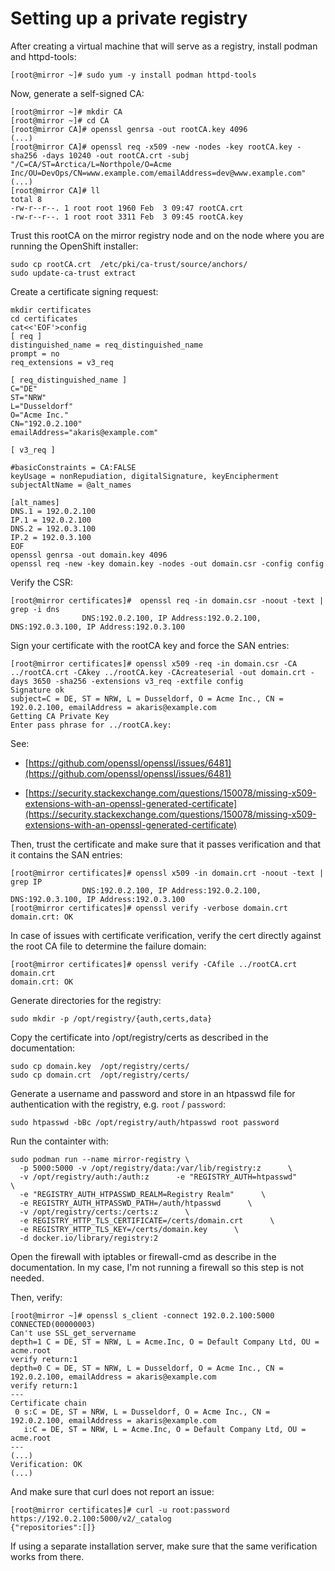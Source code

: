 # Setting up a private registry

After creating a virtual machine that will serve as a registry, install podman and httpd-tools:
~~~
[root@mirror ~]# sudo yum -y install podman httpd-tools
~~~

Now, generate a self-signed CA:
~~~
[root@mirror ~]# mkdir CA
[root@mirror ~]# cd CA
[root@mirror CA]# openssl genrsa -out rootCA.key 4096
(...)
[root@mirror CA]# openssl req -x509 -new -nodes -key rootCA.key -sha256 -days 10240 -out rootCA.crt -subj "/C=CA/ST=Arctica/L=Northpole/O=Acme Inc/OU=DevOps/CN=www.example.com/emailAddress=dev@www.example.com"
(...)
[root@mirror CA]# ll
total 8
-rw-r--r--. 1 root root 1960 Feb  3 09:47 rootCA.crt
-rw-r--r--. 1 root root 3311 Feb  3 09:45 rootCA.key
~~~

Trust this rootCA on the mirror registry node and on the node where you are running the OpenShift installer:
~~~
sudo cp rootCA.crt  /etc/pki/ca-trust/source/anchors/
sudo update-ca-trust extract
~~~

Create a certificate signing request:
~~~
mkdir certificates
cd certificates
cat<<'EOF'>config 
[ req ]
distinguished_name = req_distinguished_name
prompt = no
req_extensions = v3_req

[ req_distinguished_name ]
C="DE"
ST="NRW"
L="Dusseldorf"
O="Acme Inc."
CN="192.0.2.100"
emailAddress="akaris@example.com"

[ v3_req ]

#basicConstraints = CA:FALSE
keyUsage = nonRepudiation, digitalSignature, keyEncipherment
subjectAltName = @alt_names

[alt_names]
DNS.1 = 192.0.2.100
IP.1 = 192.0.2.100
DNS.2 = 192.0.3.100
IP.2 = 192.0.3.100
EOF
openssl genrsa -out domain.key 4096
openssl req -new -key domain.key -nodes -out domain.csr -config config
~~~

Verify the CSR:
~~~
[root@mirror certificates]#  openssl req -in domain.csr -noout -text | grep -i dns
                DNS:192.0.2.100, IP Address:192.0.2.100, DNS:192.0.3.100, IP Address:192.0.3.100
~~~

Sign your certificate with the rootCA key and force the SAN entries:
~~~
[root@mirror certificates]# openssl x509 -req -in domain.csr -CA ../rootCA.crt -CAkey ../rootCA.key -CAcreateserial -out domain.crt -days 3650 -sha256 -extensions v3_req -extfile config 
Signature ok
subject=C = DE, ST = NRW, L = Dusseldorf, O = Acme Inc., CN = 192.0.2.100, emailAddress = akaris@example.com
Getting CA Private Key
Enter pass phrase for ../rootCA.key:
~~~

See:
 
* [https://github.com/openssl/openssl/issues/6481](https://github.com/openssl/openssl/issues/6481)

* [https://security.stackexchange.com/questions/150078/missing-x509-extensions-with-an-openssl-generated-certificate](https://security.stackexchange.com/questions/150078/missing-x509-extensions-with-an-openssl-generated-certificate)

Then, trust the certificate and make sure that it passes verification and that it contains the SAN entries:
~~~
[root@mirror certificates]# openssl x509 -in domain.crt -noout -text | grep IP
                DNS:192.0.2.100, IP Address:192.0.2.100, DNS:192.0.3.100, IP Address:192.0.3.100
[root@mirror certificates]# openssl verify -verbose domain.crt
domain.crt: OK
~~~

In case of issues with certificate verification, verify the cert directly against the root CA file to determine the failure domain:
~~~
[root@mirror certificates]# openssl verify -CAfile ../rootCA.crt domain.crt 
domain.crt: OK
~~~

Generate directories for the registry:
~~~
sudo mkdir -p /opt/registry/{auth,certs,data}
~~~

Copy the certificate into /opt/registry/certs as described in the documentation:
~~~
sudo cp domain.key  /opt/registry/certs/
sudo cp domain.crt  /opt/registry/certs/
~~~

Generate a username and password and store in an htpasswd file for authentication with the registry, e.g. `root` / `password`:
~~~
sudo htpasswd -bBc /opt/registry/auth/htpasswd root password
~~~

Run the containter with:
~~~
sudo podman run --name mirror-registry \
  -p 5000:5000 -v /opt/registry/data:/var/lib/registry:z      \
  -v /opt/registry/auth:/auth:z      -e "REGISTRY_AUTH=htpasswd"      \
  -e "REGISTRY_AUTH_HTPASSWD_REALM=Registry Realm"      \
  -e REGISTRY_AUTH_HTPASSWD_PATH=/auth/htpasswd      \
  -v /opt/registry/certs:/certs:z      \
  -e REGISTRY_HTTP_TLS_CERTIFICATE=/certs/domain.crt      \
  -e REGISTRY_HTTP_TLS_KEY=/certs/domain.key      \
  -d docker.io/library/registry:2
~~~

Open the firewall with iptables or firewall-cmd as describe in the documentation. In my case, I'm not running a firewall so this step is not needed.

Then, verify:
~~~
[root@mirror ~]# openssl s_client -connect 192.0.2.100:5000
CONNECTED(00000003)
Can't use SSL_get_servername
depth=1 C = DE, ST = NRW, L = Acme.Inc, O = Default Company Ltd, OU = acme.root
verify return:1
depth=0 C = DE, ST = NRW, L = Dusseldorf, O = Acme Inc., CN = 192.0.2.100, emailAddress = akaris@example.com
verify return:1
---
Certificate chain
 0 s:C = DE, ST = NRW, L = Dusseldorf, O = Acme Inc., CN = 192.0.2.100, emailAddress = akaris@example.com
   i:C = DE, ST = NRW, L = Acme.Inc, O = Default Company Ltd, OU = acme.root
---
(...)
Verification: OK
(...)
~~~

And make sure that curl does not report an issue:
~~~
[root@mirror certificates]# curl -u root:password https://192.0.2.100:5000/v2/_catalog
{"repositories":[]}
~~~

If using a separate installation server, make sure that the same verification works from there.

